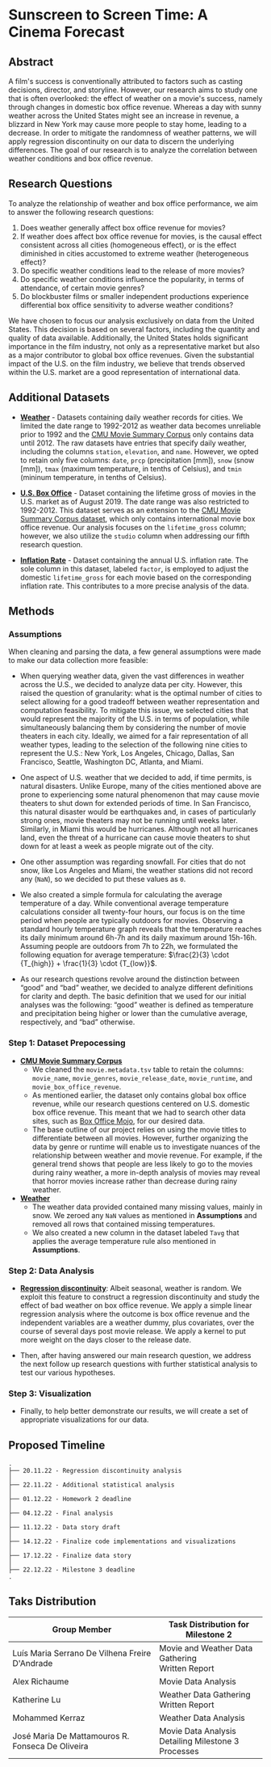 # Sunscreen to Screen Time: A Cinema Forecast

## Abstract
A film's success is conventionally attributed to factors such as casting decisions, director, and storyline. However, our research aims to study one that is often overlooked: the effect of weather on a movie's success, namely through changes in domestic box office revenue. Whereas a day with sunny weather across the United States might see an increase in revenue, a blizzard in New York may cause more people to stay home, leading to a decrease. In order to mitigate the randomness of weather patterns, we will apply regression discontinuity on our data to discern the underlying differences. The goal of our research is to analyze the correlation between weather conditions and box office revenue.

## Research Questions
To analyze the relationship of weather and box office performance, we aim to answer the following research questions:

1. Does weather generally affect box office revenue for movies?
2. If weather does affect box office revenue for movies, is the causal effect consistent across all cities (homogeneous effect), or is the effect diminished in cities accustomed to extreme weather (heterogeneous effect)?
3. Do specific weather conditions lead to the release of more movies?
4. Do specific weather conditions influence the popularity, in terms of attendance, of certain movie genres?
5. Do blockbuster films or smaller independent productions experience differential box office sensitivity to adverse weather conditions?

We have chosen to focus our analysis exclusively on data from the United States. This decision is based on several factors, including the quantity and quality of data available. Additionally, the United States holds significant importance in the film industry, not only as a representative market but also as a major contributor to global box office revenues. Given the substantial impact of the U.S. on the film industry, we believe that trends observed within the U.S. market are a good representation of international data.

## Additional Datasets 
- [**Weather**](https://www.ncei.noaa.gov/) - Datasets containing daily weather records for cities. We limited the date range to 1992-2012 as weather data becomes unreliable prior to 1992 and the [CMU Movie Summary Corpus](http://www.cs.cmu.edu/~ark/personas/) only contains data until 2012. The raw datasets have entries that specify daily weather, including the columns `station`, `elevation`, and `name`. However, we opted to retain only five columns: `date`, `prcp` (precipitation [mm]), `snow` (snow [mm]), `tmax` (maximum temperature, in tenths of Celsius), and `tmin` (mininum temperature, in tenths of Celsius).

- [**U.S. Box Office**](https://www.boxofficemojo.com/chart/top_lifetime_gross/) - Dataset containing the lifetime gross of movies in the U.S. market as of August 2019. The date range was also restricted to 1992-2012. This dataset serves as an extension to the [CMU Movie Summary Corpus dataset](http://www.cs.cmu.edu/~ark/personas/), which only contains international movie box office revenue. Our analysis focuses on the `lifetime_gross` column; however, we also utilize the `studio` column when addressing our fifth research question.

- [**Inflation Rate**](https://www.bls.gov/data/inflation_calculator.htm) - Dataset containing the annual U.S. inflation rate. The sole column in this dataset, labeled `factor`, is employed to adjust the domestic `lifetime_gross` for each movie based on the corresponding inflation rate. This contributes to a more precise analysis of the data.

## Methods

### Assumptions

When cleaning and parsing the data, a few general assumptions were made to make our data collection more feasible:

- When querying weather data, given the vast differences in weather across the U.S., we decided to analyze data per city. However, this raised the question of granularity: what is the optimal number of cities to select allowing for a good tradeoff between weather representation and computation feasibility. To mitigate this issue, we selected cities that would represent the majority of the U.S. in terms of population, while simultaneously balancing them by considering the number of movie theaters in each city. Ideally, we aimed for a fair representation of all weather types, leading to the selection of the following nine cities to represent the U.S.: New York, Los Angeles, Chicago, Dallas, San Francisco, Seattle, Washington DC, Atlanta, and Miami.

- One aspect of U.S. weather that we decided to add, if time permits, is natural disasters. Unlike Europe, many of the cities mentioned above are prone to experiencing some natural phenomenon that may cause movie theaters to shut down for extended periods of time. In San Francisco, this natural disaster would be earthquakes and, in cases of particularly strong ones, movie theaters may not be running until weeks later. Similarly, in Miami this would be hurricanes. Although not all hurricanes land, even the threat of a hurricane can cause movie theaters to shut down for at least a week as people migrate out of the city.

- One other assumption was regarding snowfall. For cities that do not snow, like Los Angeles and Miami, the weather stations did not record any (`NaN`), so we decided to put these values as `0`.

- We also created a simple formula for calculating the average temperature of a day. While conventional average temperature calculations consider all twenty-four hours, our focus is on the time period when people are typically outdoors for movies. Observing a standard hourly temperature graph reveals that the temperature reaches its daily minimum around 6h-7h and its daily maximum around 15h-16h. Assuming people are outdoors from 7h to 22h, we formulated the following equation for average temperature: $\frac{2}{3} \cdot {T_{high}} + \frac{1}{3} \cdot {T_{low}}$.

- As our research questions revolve around the distinction between “good” and “bad” weather, we decided to analyze different definitions for clarity and depth. The basic definition that we used for our initial analyses was the following: “good” weather is defined as temperature and precipitation being higher or lower than the cumulative average, respectively, and “bad” otherwise.

### Step 1: Dataset Prepocessing
- [**CMU Movie Summary Corpus**](http://www.cs.cmu.edu/~ark/personas/)
    - We cleaned the `movie.metadata.tsv` table to retain the columns: `movie_name`, `movie_genres`, `movie_release_date`, `movie_runtime`, and `movie_box_office_revenue`. 
    - As mentioned earlier, the dataset only contains global box office revenue, while our research questions centered on U.S. domestic box office revenue. This meant that we had to search other data sites, such as [Box Office Mojo](https://www.boxofficemojo.com/chart/top_lifetime_gross/), for our desired data. 
    - The base outline of our project relies on using the movie titles to differentiate between all movies. However, further organizing the data by genre or runtime will enable us to investigate nuances of the relationship between weather and movie revenue. For example, if the general trend shows that people are less likely to go to the movies during rainy weather, a more in-depth analysis of movies may reveal that horror movies increase rather than decrease during rainy weather.
- [**Weather**](https://www.ncei.noaa.gov/)
    - The weather data provided contained many missing values, mainly in snow. We zeroed any `NaN` values as mentioned in **Assumptions** and removed all rows that contained missing temperatures.
    - We also created a new column in the dataset labeled `Tavg` that applies the average temperature rule also mentioned in **Assumptions**.

### Step 2: Data Analysis
- [**Regression discontinuity**](https://en.wikipedia.org/wiki/Regression_discontinuity_design): Albeit seasonal, weather is random. We exploit this feature to construct a regression discontinuity and study the effect of bad weather on box office revenue. We apply a simple linear regression analysis where the outcome is box office revenue and the independent variables are a weather dummy, plus covariates, over the course of several days post movie release. We apply a kernel to put more weight on the days closer to the release date.

- Then, after having answered our main research question, we address the next follow up research questions with further statistical analysis to test our various hypotheses.

### Step 3: Visualization
- Finally, to help better demonstrate our results, we will create a set of appropriate visualizations for our data.

## Proposed Timeline
```
.
├── 20.11.22 - Regression discontinuity analysis
│  
├── 22.11.22 - Additional statistical analysis
│  
├── 01.12.22 - Homework 2 deadline
│    
├── 04.12.22 - Final analysis
│  
├── 11.12.22 - Data story draft
│  
├── 14.12.22 - Finalize code implementations and visualizations
│  
├── 17.12.22 - Finalize data story
│  
├── 22.12.22 - Milestone 3 deadline
.

```

## Taks Distribution

|                  Group Member                    |              Task Distribution for Milestone 2           |
| ------------------------------------------------ | -------------------------------------------------------- |
| Luís Maria Serrano De Vilhena Freire D'Andrade   | Movie and Weather Data Gathering <br> Written Report     |
| Alex Richaume                                    | Movie Data Analysis                                      |
| Katherine Lu                                     | Weather Data Gathering <br> Written Report               |
| Mohammed Kerraz                                  | Weather Data Analysis                                    |
| José Maria De Mattamouros R. Fonseca De Oliveira | Movie Data Analysis <br> Detailing Milestone 3 Processes |
